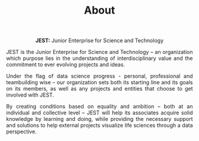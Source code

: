 ﻿---
layout: post
title: About
description: Meet Jest
image: assets/images/COVERECRUIT.png
nav-menu: yes
---

<!-- Banner -->
<p align='center'><b>JEST:</b> Junior Enterprise for Science and Technology</p>
<p align='justify'>JEST is the Junior Enterprise for Science and Technology – an organization which purpose lies in the understanding of interdisciplinary value and the commitment to ever evolving projects and ideas.</p>
<p align="justify">Under the flag of data science progress - personal, professional and teambuilding wise – our organization sets both its starting line and its goals on its members, as well as any projects and entities that choose to get involved with JEST.</p>
<p align='justify'>By creating conditions based on equality and ambition – both at an individual and collective level – JEST will help its associates acquire solid knowledge by learning and doing, while providing the necessary support and solutions to help external projects visualize life sciences through a data perspective.</p>

